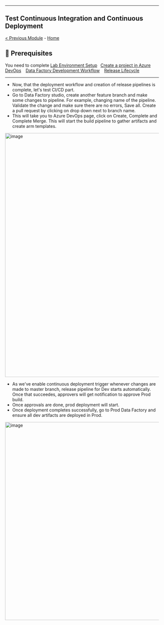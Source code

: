 ------------------------------------------------------------------------------------------------------------------------------------------------------------
**Test Continuous Integration and Continuous Deployment**
------------------------------------------------------------------------------------------------------------------------------------------------------------
[< Previous Module](module03.md) - [Home](https://github.com/swmannepalli/Azure-Data-Factory-CI-CD)

🤔 Prerequisites
---------------------------------------------------------------------------------------------------------------------------------------------------------

You need to complete [Lab Environment Setup](module00.md)&ensp;  [Create a project in Azure DevOps](module01.md) &ensp;  [Data Factory Development Workflow](module02.md)  &ensp; [Release Lifecycle](module03.md)

---------------------------------------------------------------------------------------------------------------------------------------------------------

+ Now, that the deployment workflow and creation of release pipelines is complete, let's test CI/CD part.
+ Go to Data Factory studio, create another feature branch and make some changes to pipeline. For example, changing name of the pipeline. Validate the change and make sure there are no errors, Save all. Create a pull request by clicking on drop down next to branch name.
+ This will take you to Azure DevOps page, click on Create, Complete and Complete Merge. This will start the build pipeline to gather artifacts and create arm templates.

<img width="797" alt="image" src="https://user-images.githubusercontent.com/84516667/198489443-741d9cfc-a508-45e1-ae38-299192bc9b17.png">

+ As we've enable continuous deployment trigger whenever changes are made to master branch, release pipeline for Dev starts automatically. Once that succeedes, approvers will get notification to approve Prod build.
+ Once approvals are done, prod deployment will start.
+ Once deployment completes successfully, go to Prod Data Factory and ensure all dev artifacts are deployed in Prod.

<img width="647" alt="image" src="https://user-images.githubusercontent.com/84516667/198491298-8714bb9e-6712-455d-95fb-09078e11fa95.png">


